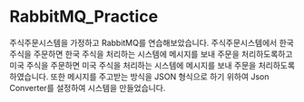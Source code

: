 # RabbitMQ_Practice
주식주문시스템을 가정하고 RabbitMQ를 연습해보았습니다.
주식주문시스템에서 한국 주식을 주문하면 한국 주식을 처리하는 시스템에 메시지를 보내 주문을 처리하도록하고 미국 주식을 주문하면 미국 주식을 처리하는 시스템에 메시지를 보내 주문을 처리하도록하였습니다.
또한 메시지를 주고받는 방식을 JSON 형식으로 하기 위하여 Json Converter를 설정하여 시스템을 만들었습니다.

